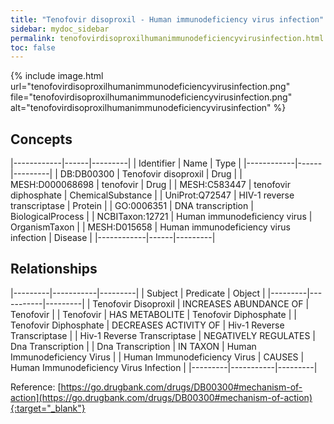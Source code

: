 ```yaml
---
title: "Tenofovir disoproxil - Human immunodeficiency virus infection"
sidebar: mydoc_sidebar
permalink: tenofovirdisoproxilhumanimmunodeficiencyvirusinfection.html
toc: false 
---
```


{% include image.html url="tenofovirdisoproxilhumanimmunodeficiencyvirusinfection.png" file="tenofovirdisoproxilhumanimmunodeficiencyvirusinfection.png" alt="tenofovirdisoproxilhumanimmunodeficiencyvirusinfection" %}

## Concepts

|------------|------|---------|
| Identifier | Name | Type    |
|------------|------|---------|
| DB:DB00300 | Tenofovir disoproxil | Drug |
| MESH:D000068698 | tenofovir | Drug |
| MESH:C583447 | tenofovir diphosphate | ChemicalSubstance |
| UniProt:Q72547 | HIV-1 reverse transcriptase | Protein |
| GO:0006351 | DNA transcription | BiologicalProcess |
| NCBITaxon:12721 | Human immunodeficiency virus | OrganismTaxon |
| MESH:D015658 | Human immunodeficiency virus infection | Disease |
|------------|------|---------|

## Relationships

|---------|-----------|---------|
| Subject | Predicate | Object  |
|---------|-----------|---------|
| Tenofovir Disoproxil | INCREASES ABUNDANCE OF | Tenofovir |
| Tenofovir | HAS METABOLITE | Tenofovir Diphosphate |
| Tenofovir Diphosphate | DECREASES ACTIVITY OF | Hiv-1 Reverse Transcriptase |
| Hiv-1 Reverse Transcriptase | NEGATIVELY REGULATES | Dna Transcription |
| Dna Transcription | IN TAXON | Human Immunodeficiency Virus |
| Human Immunodeficiency Virus | CAUSES | Human Immunodeficiency Virus Infection |
|---------|-----------|---------|

Reference: [https://go.drugbank.com/drugs/DB00300#mechanism-of-action](https://go.drugbank.com/drugs/DB00300#mechanism-of-action){:target="_blank"}